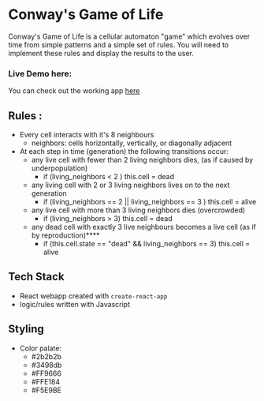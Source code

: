 # Conway's Game of Life

Conway's Game of Life is a cellular automaton "game" which evolves over time from simple patterns and a simple set of rules. You will need to implement these rules and display the results to the user.

### Live Demo here:  
You can check out the working app [here](https://bryhasagithub.github.io/conway-gol/)

## Rules :
- Every cell interacts with it's 8 neighbours
  - neighbors: cells horizontally, vertically, or diagonally adjacent
- At each step in time (generation) the following transitions occur:
  - any live cell with fewer than 2 living neighbors dies, (as if caused by underpopulation)
    - if (living_neighbors < 2 ) this.cell = dead
  - any living cell with 2 or 3 living neighbors lives on to the next generation
    - if (living_neighbors == 2 || living_neighbors == 3 ) this.cell = alive
  - any live cell with more than 3 living neighbors dies (overcrowded)
    - if (living_neighbors > 3) this.cell = dead
  - any dead cell with exactly 3 live neighbours becomes a live cell (as if by reproduction)****
    - if (this.cell.state == "dead" && living_neighbors == 3) this.cell = alive

## Tech Stack
- React webapp created with `create-react-app` 
- logic/rules written with Javascript

## Styling
- Color palate:
  - #2b2b2b
  - #3498db
  - #FF9666
  - #FFE184
  - #F5E9BE
